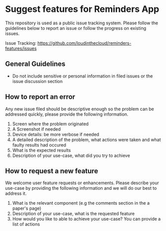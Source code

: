 # Suggest features for Reminders App
This repository is used as a public issue tracking system. Please follow the guidelines below to report an issue or follow the progress on existing issues.

Issue Tracking:
https://github.com/loudinthecloud/reminders-features/issues

## General Guidelines

* Do not include sensitive or personal information in filed issues or the issue discussion section

## How to report an error

Any new issue filed should be descriptive enough so the problem can be addressed quickly, please provide the following information.

1. Screen where the problem originated
2. A Screenshot if needed
3. Device details: be more verbose if needed
4. A detailed description of the problem, what actions were taken and what faulty results had occured
5. What is the expected results
6. Description of your use-case, what did you try to achieve

## How to request a new feature

We welcome user feature requests or enhancements. Please describe your use-case by providing the following information and we will do our best to address it.

1. What is the relevant component (e.g the comments section in the a paper's page)
2. Description of your use-case, what is the requested feature
3. How would you like to able to achieve your use-case? You can provide a list of actions
